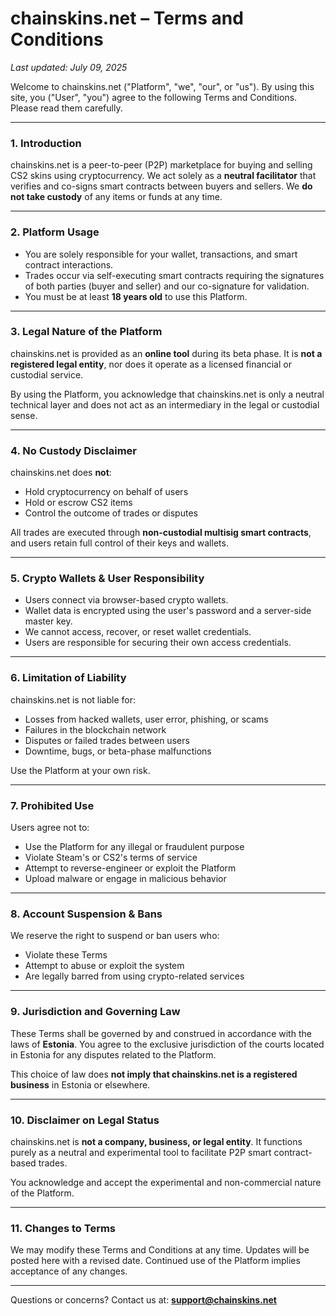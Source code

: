 # chainskins.net – Terms and Conditions

_Last updated: July 09, 2025_

Welcome to chainskins.net ("Platform", "we", "our", or "us"). By using this site, you ("User", "you") agree to the following Terms and Conditions. Please read them carefully.

---

### 1. Introduction

chainskins.net is a peer-to-peer (P2P) marketplace for buying and selling CS2 skins using cryptocurrency. We act solely as a **neutral facilitator** that verifies and co-signs smart contracts between buyers and sellers. We **do not take custody** of any items or funds at any time.

---

### 2. Platform Usage

- You are solely responsible for your wallet, transactions, and smart contract interactions.
- Trades occur via self-executing smart contracts requiring the signatures of both parties (buyer and seller) and our co-signature for validation.
- You must be at least **18 years old** to use this Platform.

---

### 3. Legal Nature of the Platform

chainskins.net is provided as an **online tool** during its beta phase. It is **not a registered legal entity**, nor does it operate as a licensed financial or custodial service.

By using the Platform, you acknowledge that chainskins.net is only a neutral technical layer and does not act as an intermediary in the legal or custodial sense.

---

### 4. No Custody Disclaimer

chainskins.net does **not**:

- Hold cryptocurrency on behalf of users
- Hold or escrow CS2 items
- Control the outcome of trades or disputes

All trades are executed through **non-custodial multisig smart contracts**, and users retain full control of their keys and wallets.

---

### 5. Crypto Wallets & User Responsibility

- Users connect via browser-based crypto wallets.
- Wallet data is encrypted using the user's password and a server-side master key.
- We cannot access, recover, or reset wallet credentials.
- Users are responsible for securing their own access credentials.

---

### 6. Limitation of Liability

chainskins.net is not liable for:

- Losses from hacked wallets, user error, phishing, or scams
- Failures in the blockchain network
- Disputes or failed trades between users
- Downtime, bugs, or beta-phase malfunctions

Use the Platform at your own risk.

---

### 7. Prohibited Use

Users agree not to:

- Use the Platform for any illegal or fraudulent purpose
- Violate Steam's or CS2's terms of service
- Attempt to reverse-engineer or exploit the Platform
- Upload malware or engage in malicious behavior

---

### 8. Account Suspension & Bans

We reserve the right to suspend or ban users who:

- Violate these Terms
- Attempt to abuse or exploit the system
- Are legally barred from using crypto-related services

---

### 9. Jurisdiction and Governing Law

These Terms shall be governed by and construed in accordance with the laws of **Estonia**. You agree to the exclusive jurisdiction of the courts located in Estonia for any disputes related to the Platform.

This choice of law does **not imply that chainskins.net is a registered business** in Estonia or elsewhere.

---

### 10. Disclaimer on Legal Status

chainskins.net is **not a company, business, or legal entity**. It functions purely as a neutral and experimental tool to facilitate P2P smart contract-based trades.

You acknowledge and accept the experimental and non-commercial nature of the Platform.

---

### 11. Changes to Terms

We may modify these Terms and Conditions at any time. Updates will be posted here with a revised date. Continued use of the Platform implies acceptance of any changes.

---

Questions or concerns? Contact us at: **support@chainskins.net**
